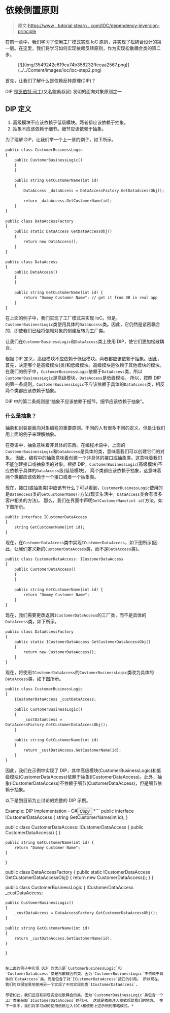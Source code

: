 # 依赖倒置原则

> 原文:[https://www . tutorial stearn . com/IOC/dependency-inversion-principle](https://www.tutorialsteacher.com/ioc/dependency-inversion-principle)

在前一章中，我们学习了使用工厂模式实现 IoC 原则，并实现了松耦合设计的第一层。在这里，我们将学习如何实现依赖反转原则，作为实现松散耦合类的第二步。

<figure>[![](img/3549242c619ea74b358232ffeeaa2567.png)](../../Content/images/ioc/ioc-step2.png)</figure>

首先，让我们了解什么是依赖反转原理(DIP)？

DIP 是[罗伯特·马丁](https://en.wikipedia.org/wiki/Robert_Cecil_Martin)(又名鲍勃叔叔) 发明的面向对象原则之一

## DIP 定义

1.  高级模块不应该依赖于低级模块。两者都应该依赖于抽象。
2.  抽象不应该依赖于细节。细节应该依赖于抽象。

为了理解 DIP，让我们举一个上一章的例子，如下所示。

```
public class CustomerBusinessLogic
{
    public CustomerBusinessLogic()
    {
    }

    public string GetCustomerName(int id)
    {
        DataAccess _dataAccess = DataAccessFactory.GetDataAccessObj();

        return _dataAccess.GetCustomerName(id);
    }
}

public class DataAccessFactory
{
    public static DataAccess GetDataAccessObj() 
    {
        return new DataAccess();
    }
}

public class DataAccess
{
    public DataAccess()
    {
    }

    public string GetCustomerName(int id) {
        return "Dummy Customer Name"; // get it from DB in real app
    }
} 
```

在上面的例子中，我们实现了工厂模式来实现 IoC。但是，`CustomerBusinessLogic`类使用具体的`DataAccess`类。因此，它仍然是紧密耦合的，即使我们已经将依赖对象的创建反转为工厂类。

让我们在`CustomerBusinessLogic`和`DataAccess`类上使用 DIP，使它们更加松散耦合。

根据 DIP 定义，高级模块不应依赖于低级模块。两者都应该依赖于抽象。因此，首先，决定哪个是高级模块(类)和低级模块。高级模块是依赖于其他模块的模块。在我们的例子中，`CustomerBusinessLogic`依赖于`DataAccess`类，所以`CustomerBusinessLogic`是高级模块，`DataAccess`是低级模块。 所以，按照 DIP 的第一条规则，`CustomerBusinessLogic`不应该依赖于具体的`DataAccess`类，相反两个类都应该依赖于抽象。

DIP 中的第二条规则是“抽象不应该依赖于细节。细节应该依赖于抽象”。

### 什么是抽象？

抽象和封装是面向对象编程的重要原则。不同的人有很多不同的定义，但是让我们用上面的例子来理解抽象。

在英语中，抽象意味着非具体的东西。在编程术语中，上面的`CustomerBusinessLogic`和`DataAccess`是具体的类，意味着我们可以创建它们的对象。 因此，编程中的抽象意味着创建一个非具体的接口或抽象类。这意味着我们不能创建接口或抽象类的对象。根据 DIP，`CustomerBusinessLogic`(高级模块)不应依赖于具体的`DataAccess`级(低级模块)。 两个类都应该依赖于抽象，这意味着两个类都应该依赖于一个接口或者一个抽象类。

现在，接口(或抽象类)中应该有什么？可以看到，`CustomerBusinessLogic`使用的是`DataAccess`类的`GetCustomerName()`方法(现实生活中，`DataAccess`类会有很多客户相关的方法)。 那么，我们在界面中声明`GetCustomerName(int id)`方法，如下图所示。

```
public interface ICustomerDataAccess
{
    string GetCustomerName(int id);
} 
```

现在，在`CustomerDataAccess`类中实现`ICustomerDataAccess`，如下图所示(因此，让我们定义新的`CustomerDataAccess`类，而不是`DataAccess`类)。

```
public class CustomerDataAccess: ICustomerDataAccess
{
    public CustomerDataAccess()
    {
    }

    public string GetCustomerName(int id) {
        return "Dummy Customer Name";        
    }
} 
```

现在，我们需要更改返回`ICustomerDataAccess`的工厂类，而不是具体的`DataAccess`类，如下所示。

```
public class DataAccessFactory
{
    public static ICustomerDataAccess GetCustomerDataAccessObj() 
    {
        return new CustomerDataAccess();
    }
} 
```

现在，将使用`ICustomerDataAccess`的`CustomerBusinessLogic`类改为具体的`DataAccess`类，如下图所示。

```
public class CustomerBusinessLogic
{
    ICustomerDataAccess _custDataAccess;

    public CustomerBusinessLogic()
    {
        _custDataAccess = DataAccessFactory.GetCustomerDataAccessObj();
    }

    public string GetCustomerName(int id)
    {
        return _custDataAccess.GetCustomerName(id);
    }
} 
```

因此，我们在示例中实现了 DIP，其中高级模块(CustomerBusinessLogic)和低级模块(CustomerDataAccess)依赖于抽象(ICustomerDataAccess)。此外，抽象(ICustomerDataAccess)不依赖于细节(CustomerDataAccess)，但是细节依赖于抽象。

以下是到目前为止讨论的完整的 DIP 示例。

Example: DIP Implementation - C#<button class="copy-btn pull-right" title="Copy example code">*Copy*</button> *```
public interface ICustomerDataAccess
{
    string GetCustomerName(int id);
}

public class CustomerDataAccess: ICustomerDataAccess
{
    public CustomerDataAccess() {
    }

    public string GetCustomerName(int id) {
        return "Dummy Customer Name";        
    }
}

public class DataAccessFactory
{
    public static ICustomerDataAccess GetCustomerDataAccessObj() 
    {
        return new CustomerDataAccess();
    }
}

public class CustomerBusinessLogic
{
    ICustomerDataAccess _custDataAccess;

    public CustomerBusinessLogic()
    {
        _custDataAccess = DataAccessFactory.GetCustomerDataAccessObj();
    }

    public string GetCustomerName(int id)
    {
        return _custDataAccess.GetCustomerName(id);
    }
} 
```

在上面的例子中实现 DIP 的优点是`CustomerBusinessLogic`和`CustomerDataAccess`类是松散耦合的类，因为`CustomerBusinessLogic`不依赖于具体的`DataAccess`类，而是包含了对`ICustomerDataAccess`接口的引用。 所以现在，我们可以很容易地使用另一个实现了不同实现的类`ICustomerDataAccess`。

尽管如此，我们还没有实现完全松散耦合的类，因为`CustomerBusinessLogic`类包含一个工厂类来获取`ICustomerDataAccess`的引用。 这就是依赖注入模式帮助我们的地方。 在下一章中，我们将学习如何使用依赖注入(DI)和使用上述示例的策略模式。*